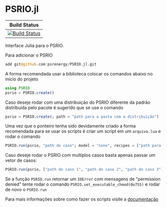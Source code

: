 # PSRIO.jl

[build-img]: https://github.com/psrenergy/PSRIO.jl/workflows/CI/badge.svg?branch=master
[build-url]: https://github.com/psrenergy/PSRIO.jl/actions?query=workflow%3ACI

| **Build Status** |
|:-----------------:|
| [![Build Status][build-img]][build-url] |

Interface Julia para o PSRIO.

Para adicionar o PSRIO
```julia
add git@github.com:psrenergy/PSRIO.jl.git
```

A forma recomendada usar a biblioteca colocar os comandos abaixo no início do projeto
```julia
using PSRIO
psrio = PSRIO.create()
```

Caso deseje rodar com uma distribuição do PSRIO diferente da padrão distribuída pelo pacote é sugerido que se use o comando
```julia
psrio = PSRIO.create(; path = "path para a pasta com a distribuição")
```

Uma vez que o ponteiro tenha sido devidamente criado a forma recomendada para se usar os scripts é criar um script em um `arquivo.lua` e rodar o comando
```julia
PSRIO.run(psrio, "path do caso"; model = "none", recipes = ["path para arquivo.lua"])
```

Caso deseje rodar o PSRIO com multiplos casos basta apenas passar um vetor de casos:
```julia
PSRIO.run(psrio, ["path do caso 1", "path do caso 2", "path do caso 3"]; model = "none", recipes = ["path para arquivo.lua"])
```

Se a função `PSRIO.run` retornar um `IOError` com mensagens de "permission denied" tente rodar o comando `PSRIO.set_executable_chmod(0o755)` e rodar de novo o `PSRIO.run`

Para mais informações sobre como fazer os scripts visite a [documentação](https://psrenergy.github.io/psrio-docs/)
